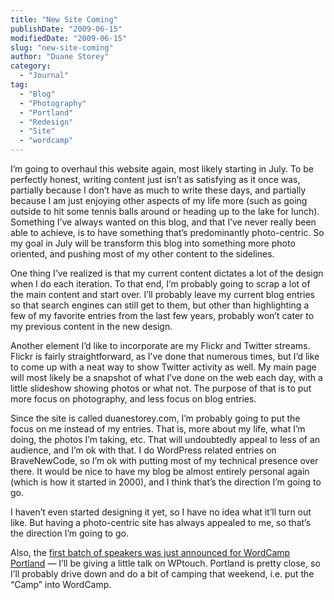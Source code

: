 ```yaml
---
title: "New Site Coming"
publishDate: "2009-06-15"
modifiedDate: "2009-06-15"
slug: "new-site-coming"
author: "Duane Storey"
category:
  - "Journal"
tag:
  - "Blog"
  - "Photography"
  - "Portland"
  - "Redesign"
  - "Site"
  - "wordcamp"
---
```


I’m going to overhaul this website again, most likely starting in July. To be perfectly honest, writing content just isn’t as satisfying as it once was, partially because I don’t have as much to write these days, and partially because I am just enjoying other aspects of my life more (such as going outside to hit some tennis balls around or heading up to the lake for lunch). Something I’ve always wanted on this blog, and that I’ve never really been able to achieve, is to have something that’s predominantly photo-centric. So my goal in July will be transform this blog into something more photo oriented, and pushing most of my other content to the sidelines.

One thing I’ve realized is that my current content dictates a lot of the design when I do each iteration. To that end, I’m probably going to scrap a lot of the main content and start over. I’ll probably leave my current blog entries so that search engines can still get to them, but other than highlighting a few of my favorite entries from the last few years, probably won’t cater to my previous content in the new design.

Another element I’d like to incorporate are my Flickr and Twitter streams. Flickr is fairly straightforward, as I’ve done that numerous times, but I’d like to come up with a neat way to show Twitter activity as well. My main page will most likely be a snapshot of what I’ve done on the web each day, with a little slideshow showing photos or what not. The purpose of that is to put more focus on photography, and less focus on blog entries.

Since the site is called duanestorey.com, I’m probably going to put the focus on me instead of my entries. That is, more about my life, what I’m doing, the photos I’m taking, etc. That will undoubtedly appeal to less of an audience, and I’m ok with that. I do WordPress related entries on BraveNewCode, so I’m ok with putting most of my technical presence over there. It would be nice to have my blog be almost entirely personal again (which is how it started in 2000), and I think that’s the direction I’m going to go.

I haven’t even started designing it yet, so I have no idea what it’ll turn out like. But having a photo-centric site has always appealed to me, so that’s the direction I’m going to go.

Also, the [first batch of speakers was just announced for WordCamp Portland](http://www.wordcampportland.org/2009/06/announcing-the-first-wordcamp-2009-speakers/) — I’ll be giving a little talk on WPtouch. Portland is pretty close, so I’ll probably drive down and do a bit of camping that weekend, i.e. put the “Camp” into WordCamp.